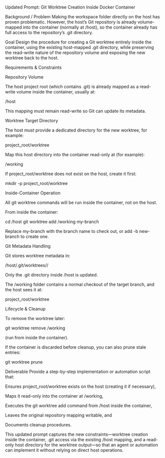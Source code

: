 Updated Prompt: Git Worktree Creation Inside Docker Container

Background / Problem
Making the workspace folder directly on the host has proven problematic.
However, the host’s Git repository is already volume-mapped into the container (normally at /host), so the container already has full access to the repository’s .git directory.

Goal
Design the procedure for creating a Git worktree entirely inside the container, using the existing host-mapped .git directory, while preserving the read-write nature of the repository volume and exposing the new worktree back to the host.

Requirements & Constraints

Repository Volume

The host project root (which contains .git) is already mapped as a read-write volume inside the container, usually at:

/host


This mapping must remain read-write so Git can update its metadata.

Worktree Target Directory

The host must provide a dedicated directory for the new worktree, for example:

project_root/worktree


Map this host directory into the container read-only at (for example):

/working


If project_root/worktree does not exist on the host, create it first:

mkdir -p project_root/worktree


Inside-Container Operation

All git worktree commands will be run inside the container, not on the host.

From inside the container:

cd /host
git worktree add /working my-branch


Replace my-branch with the branch name to check out, or add -b new-branch to create one.

Git Metadata Handling

Git stores worktree metadata in:

/host/.git/worktrees/<branch-name>/


Only the .git directory inside /host is updated.

The /working folder contains a normal checkout of the target branch, and the host sees it at:

project_root/worktree


Lifecycle & Cleanup

To remove the worktree later:

git worktree remove /working


(run from inside the container).

If the container is discarded before cleanup, you can also prune stale entries:

git worktree prune


Deliverable
Provide a step-by-step implementation or automation script that:

Ensures project_root/worktree exists on the host (creating it if necessary),

Maps it read-only into the container at /working,

Executes the git worktree add command from /host inside the container,

Leaves the original repository mapping writable, and

Documents cleanup procedures.

This updated prompt captures the new constraints—worktree creation inside the container, .git access via the existing /host mapping, and a read-only host directory for the worktree output—so that an agent or automation can implement it without relying on direct host operations.